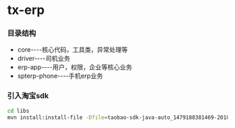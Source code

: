 # tx-erp


### 目录结构
 - core----核心代码，工具类，异常处理等
 - driver----司机业务
 - erp-app----用户，权限，企业等核心业务
 - spterp-phone----手机erp业务

### 引入淘宝sdk
```bash
cd libs
mvn install:install-file -Dfile=taobao-sdk-java-auto_1479188381469-20181204.jar -DgroupId=com.taobao -DartifactId=sdk -Dversion=1.0.0 -Dpackaging=jar
```